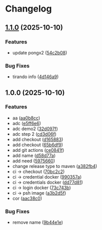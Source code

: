 # Changelog

## [1.1.0](https://github.com/RafaMiura/study-apir/compare/v1.0.0...v1.1.0) (2025-10-10)


### Features

* update pongx2 ([54c2b08](https://github.com/RafaMiura/study-apir/commit/54c2b082b705384eb6569baa5c1e04cf586c7973))


### Bug Fixes

* tirando info ([4d146a9](https://github.com/RafaMiura/study-apir/commit/4d146a9fa1a5637d72116213861f706a3c5c97b6))

## 1.0.0 (2025-10-10)


### Features

* aa ([aa0b8cc](https://github.com/RafaMiura/study-apir/commit/aa0b8ccba29f7560f29b4dbe4143140f29d44c63))
* adc ([e5ff6e6](https://github.com/RafaMiura/study-apir/commit/e5ff6e67168e8026e62a7a4d9c0b83fbc9759280))
* adc demo2 ([32d097f](https://github.com/RafaMiura/study-apir/commit/32d097fb9bbde78fee688ad09813eded1198feff))
* adc step 2 ([cd3d06f](https://github.com/RafaMiura/study-apir/commit/cd3d06f66c64ece8567b1bebbfdea75a738eab3e))
* add checkout ([d165883](https://github.com/RafaMiura/study-apir/commit/d165883944040c9d75f7057ff8765903a14c5a9e))
* add checkout ([65b6df9](https://github.com/RafaMiura/study-apir/commit/65b6df9e3a1755110a9d828894e95c260cb998c9))
* add git actions ([ce0841f](https://github.com/RafaMiura/study-apir/commit/ce0841fd55228ba8fe46e0e7859430d2ff6a137f))
* add name ([d58d77a](https://github.com/RafaMiura/study-apir/commit/d58d77a9ebc5bd69df5fca0224eecd1668ee45de))
* add need ([5975660](https://github.com/RafaMiura/study-apir/commit/5975660476967d8f9b7c054cb1778b8bad6cadfa))
* change release type to maven ([a382fb4](https://github.com/RafaMiura/study-apir/commit/a382fb40a9332b96f72cbac1bb1be3385c070d57))
* ci -&gt; checkout ([70bc2c2](https://github.com/RafaMiura/study-apir/commit/70bc2c272df66e0d1f97b5f8d175d9700b338044))
* ci -&gt; credential docker ([990357a](https://github.com/RafaMiura/study-apir/commit/990357a8db984fb80fce0a51a271ca014f505fc5))
* ci -&gt; credentials docker ([dd77d81](https://github.com/RafaMiura/study-apir/commit/dd77d8106102d694a34e42809d7eb9135ebcb218))
* ci -&gt; login docker ([73c743b](https://github.com/RafaMiura/study-apir/commit/73c743b2d5bd26ea433499c798179ffacd3adb13))
* ci -&gt; psh image ([a3b2d5f](https://github.com/RafaMiura/study-apir/commit/a3b2d5f7b322a45ad1b2d183a4c74fc9035ad0a5))
* cor ([aac38c0](https://github.com/RafaMiura/study-apir/commit/aac38c0d9ff238c809bd486663bf7ad44c24b260))


### Bug Fixes

* remove name ([9b44e1e](https://github.com/RafaMiura/study-apir/commit/9b44e1e9da0fbfa44ecff7dab0a1a25bcb610196))
